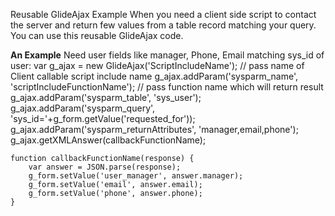 Reusable GlideAjax Example
When you need a client side script to contact the server and return few values from a table record matching your query. You can use this reusable GlideAjax code.

**An Example**
Need user fields like manager, Phone, Email matching sys_id of user:
var g_ajax = new GlideAjax('ScriptIncludeName'); // pass name of Client callable script include name
    g_ajax.addParam('sysparm_name', 'scriptIncludeFunctionName'); // pass function name which will return result
    g_ajax.addParam('sysparm_table', 'sys_user'); 
    g_ajax.addParam('sysparm_query', 'sys_id='+g_form.getValue('requested_for')); 
    g_ajax.addParam('sysparm_returnAttributes', 'manager,email,phone'); 
    g_ajax.getXMLAnswer(callbackFunctionName);

    function callbackFunctionName(response) {
        var answer = JSON.parse(response);
        g_form.setValue('user_manager', answer.manager);
        g_form.setValue('email', answer.email);
        g_form.setValue('phone', answer.phone);
    }
